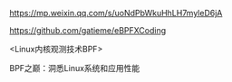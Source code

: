 
https://mp.weixin.qq.com/s/uoNdPbWkuHhLH7myleD6jA


https://github.com/gatieme/eBPFXCoding

<Linux内核观测技术BPF>

BPF之巅：洞悉Linux系统和应用性能